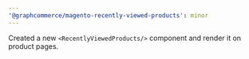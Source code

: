 ```yaml
---
'@graphcommerce/magento-recently-viewed-products': minor
---
```


Created a new `<RecentlyViewedProducts/>` component and render it on product pages.
